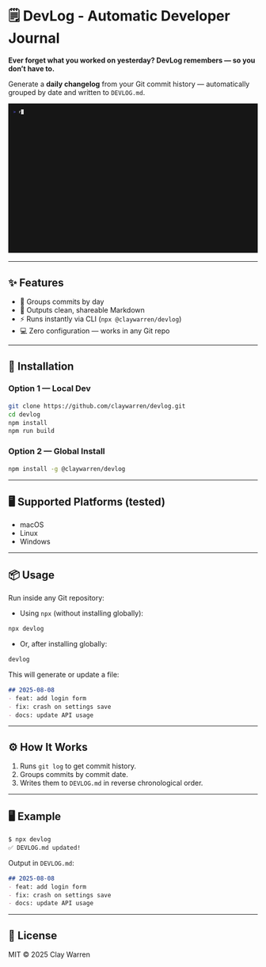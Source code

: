 # 🗒️ DevLog - Automatic Developer Journal

**Ever forget what you worked on yesterday? DevLog remembers — so you don’t have to.**

Generate a **daily changelog** from your Git commit history — automatically grouped by date and written to `DEVLOG.md`.

![Demo](demo.gif)

---

## ✨ Features
- 📅 Groups commits by day  
- 📝 Outputs clean, shareable Markdown  
- ⚡ Runs instantly via CLI (`npx @claywarren/devlog`)  
- 💻 Zero configuration — works in any Git repo  

---

## 🚀 Installation

### Option 1 — Local Dev

```bash
git clone https://github.com/claywarren/devlog.git
cd devlog
npm install
npm run build
````

### Option 2 — Global Install

```bash
npm install -g @claywarren/devlog
```

---

## 🖥 Supported Platforms (tested)

* macOS 
* Linux 
* Windows

---

## 📦 Usage

Run inside any Git repository:

* Using `npx` (without installing globally):

```bash
npx devlog
```

* Or, after installing globally:

```bash
devlog
```

This will generate or update a file:

```markdown
## 2025-08-08
- feat: add login form
- fix: crash on settings save
- docs: update API usage
```

---

## ⚙️ How It Works

1. Runs `git log` to get commit history.
2. Groups commits by commit date.
3. Writes them to `DEVLOG.md` in reverse chronological order.

---

## 🖥 Example

```bash
$ npx devlog
✅ DEVLOG.md updated!
```

Output in `DEVLOG.md`:

```markdown
## 2025-08-08
- feat: add login form
- fix: crash on settings save
- docs: update API usage
```

---

## 📜 License

MIT © 2025 Clay Warren
